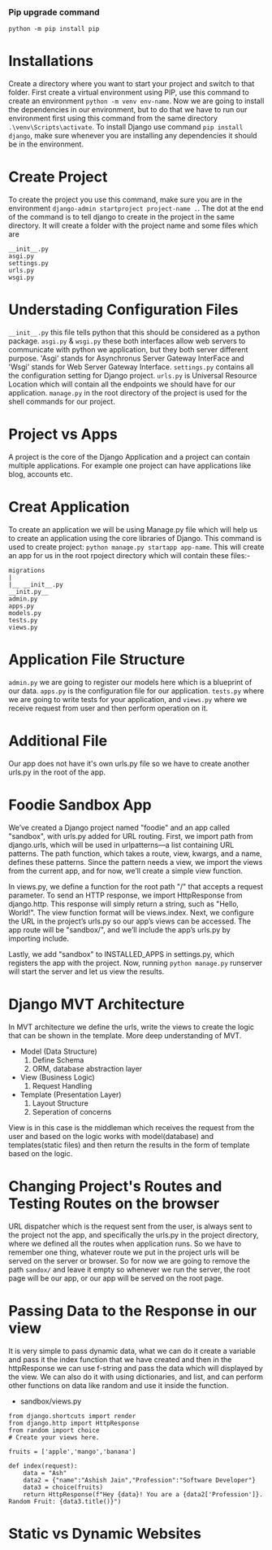 ### Pip upgrade command
`python -m pip install pip`

# Installations 
Create a directory where you want to start your project and switch to that folder. First create a virtual environment using PIP, use this command to create an environment `python -m venv env-name`. Now we are going to install the dependencies in our environment, but to do that we have to run our environment first using this command from the same directory `.\venv\Scripts\activate`. To install Django use command `pip install django`, make sure whenever you are installing any dependencies it should be in the environment.

# Create Project
To create the project you use this command, make sure you are in the environment `django-admin startproject project-name .`. The dot at the end of the command is to tell django to create in the project in the same directory. It will create a folder with the project name and some files which are 
```
__init__.py
asgi.py
settings.py
urls.py
wsgi.py
```

# Understading Configuration Files
`__init__.py` this file tells python that this should be considered as a python package. `asgi.py` & `wsgi.py` these both interfaces allow web servers to communicate with python we application, but they both server different purpose. 'Asgi' stands for Asynchronus Server Gateway InterFace and 'Wsgi' stands for Web Server Gateway Interface. `settings.py` contains all the configuration setting for Django project. `urls.py` is Universal Resource Location which will contain all the endpoints we should have for our application. `manage.py` in the root directory of the project is used for the shell commands for our project.

# Project vs Apps
A project is the core of the Django Application and a project can contain multiple applications. For example one project can have applications like blog, accounts etc.

# Creat Application
To create an application we will be using Manage.py file which will help us to create an application using the core libraries of Django. This command is used to create project: `python manage.py startapp app-name`. This will create an app for us in the root rpoject directory which will contain these files:-
```
migrations
|
|__ __init__.py
__init.py__
admin.py
apps.py
models.py
tests.py
views.py
```

# Application File Structure
`admin.py` we are going to register our models here which is a blueprint of our data. `apps.py` is the configuration file for our application. `tests.py` where we are going to write tests for your application, and `views.py` where we receive request from user and then perform operation on it.

# Additional File
Our app does not have it's own urls.py file so we have to create another urls.py in the root of the app.

# Foodie Sandbox App
We’ve created a Django project named "foodie" and an app called "sandbox", with urls.py added for URL routing. First, we import path from django.urls, which will be used in urlpatterns—a list containing URL patterns. The path function, which takes a route, view, kwargs, and a name, defines these patterns. Since the pattern needs a view, we import the views from the current app, and for now, we’ll create a simple view function.

In views.py, we define a function for the root path "/" that accepts a request parameter. To send an HTTP response, we import HttpResponse from django.http. This response will simply return a string, such as "Hello, World!". The view function format will be views.index. Next, we configure the URL in the project’s urls.py so our app’s views can be accessed. The app route will be "sandbox/", and we’ll include the app’s urls.py by importing include.

Lastly, we add "sandbox" to INSTALLED_APPS in settings.py, which registers the app with the project. Now, running `python manage.py` runserver will start the server and let us view the results.

# Django MVT Architecture
In MVT architecture we define the urls, write the views to create the logic that can be shown in the template. More deep understanding of MVT.
* Model (Data Structure)
    1. Define Schema
    2. ORM, database abstraction layer
* View (Business Logic)
    1. Request Handling
* Template (Presentation Layer)
    1. Layout Structure
    2. Seperation of concerns

View is in this case is the middleman which receives the request from the user and based on the logic works with model(database) and templates(static files) and then return the results in the form of template based on the logic.

# Changing Project's Routes and Testing Routes on the browser
URL dispatcher which is the request sent from the user, is always sent to the project not the app, and specifically the urls.py in the project directory, where we defined all the routes when application runs. So we have to remember one thing, whatever route we put in the project urls will be served on the server or browser. So for now we are going to remove the path `sandox/` and leave it empty so whenever we run the server, the root page will be our app, or our app will be served on the root page.

# Passing Data to the Response in our view
It is very simple to pass dynamic data, what we can do it create a variable and pass it the index function that we have created and then in the httpResponse we can use f-string and pass the data which will displayed by the view. We can also do it with using dictionaries, and list, and can perform other functions on data like random and use it inside the function.

- sandbox/views.py
```
from django.shortcuts import render
from django.http import HttpResponse
from random import choice
# Create your views here.

fruits = ['apple','mango','banana']

def index(request):
    data = "Ash"
    data2 = {"name":"Ashish Jain","Profession":"Software Developer"}
    data3 = choice(fruits)
    return HttpResponse(f"Hey {data}! You are a {data2['Profession']}. Random Fruit: {data3.title()}")
```

# Static vs Dynamic Websites